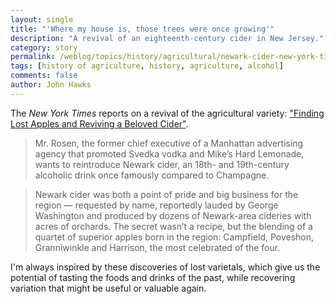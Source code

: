 ```yaml
---
layout: single
title: "'Where my house is, those trees were once growing'"
description: "A revival of an eighteenth-century cider in New Jersey."
category: story
permalink: /weblog/topics/history/agricultural/newark-cider-new-york-times-2018.html
tags: [history of agriculture, history, agriculture, alcohol]
comments: false
author: John Hawks
---
```


The <em>New York Times</em> reports on a revival of the agricultural variety: <a href="https://www.nytimes.com/2018/10/15/dining/drinks/newark-cider-harrison-apple.html">"Finding Lost Apples and Reviving a Beloved Cider"</a>.

<blockquote>Mr. Rosen, the former chief executive of a Manhattan advertising agency that promoted Svedka vodka and Mike’s Hard Lemonade, wants to reintroduce Newark cider, an 18th- and 19th-century alcoholic drink once famously compared to Champagne.</blockquote>

<blockquote>Newark cider was both a point of pride and big business for the region — requested by name, reportedly lauded by George Washington and produced by dozens of Newark-area cideries with acres of orchards. The secret wasn’t a recipe, but the blending of a quartet of superior apples born in the region: Campfield, Poveshon, Granniwinkle and Harrison, the most celebrated of the four.</blockquote>

I'm always inspired by these discoveries of lost varietals, which give us the potential of tasting the foods and drinks of the past, while recovering variation that might be useful or valuable again.
